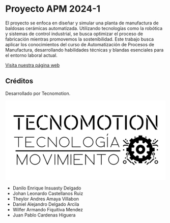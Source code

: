 # Proyecto APM 2024-1

El proyecto se enfoca en diseñar y simular una planta de manufactura de baldosas cerámicas automatizada. Utilizando tecnologías como la robótica y sistemas de control industrial, se busca optimizar el proceso de fabricación mientras promovemos la sostenibilidad. 
Este trabajo busca aplicar los conocimientos del curso de Automatización de Procesos de Manufactura, desarrollando habilidades técnicas y blandas esenciales para el entorno laboral actual.  

[Visita nuestra página web](https://tecnomotion-unal2024-1.github.io/)  



## Créditos

Desarrollado por Tecnomotion.
<div>
<p style = 'text-align:center;' align="center">
<img src="https://github.com/Tecnomotion-UNAL2024-1/Tecnomotion-UNAL2024-1.github.io/blob/065f051eb08f4bbc74973b43ecd9b7f38e08a216/logo_Tecnomotion.png" width="600px" >
</p>
</div>


* Danilo Enrique Insuasty Delgado
* Johan Leonardo Castellanos Ruiz
* Theylor Andres Amaya Villabon
* Daniel Alejandro Delgado Arcila
* Wilfer Armando Fiquitiva Mendez
* Juan Pablo Cardenas Higuera
